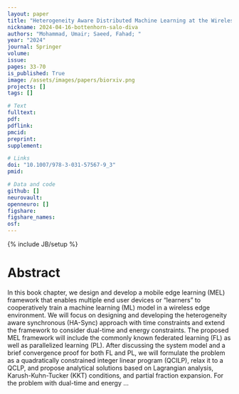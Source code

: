 ```yaml
---
layout: paper
title: "Heterogeneity Aware Distributed Machine Learning at the Wireless Edge for Health IoT Applications: An EEG Data Case Study"
nickname: 2024-04-16-bottenhorn-salo-diva
authors: "Mohammad, Umair; Saeed, Fahad; "
year: "2024"
journal: Springer
volume: 
issue:
pages: 33-70
is_published: True
image: /assets/images/papers/biorxiv.png
projects: []
tags: []

# Text
fulltext:
pdf:
pdflink:
pmcid:
preprint: 
supplement:

# Links
doi: "10.1007/978-3-031-57567-9_3"
pmid:

# Data and code
github: []
neurovault:
openneuro: []
figshare:
figshare_names:
osf:
---
```

{% include JB/setup %}

# Abstract

In this book chapter, we design and develop a mobile edge learning (MEL) framework that enables multiple end user devices or “learners” to cooperatively train a machine learning (ML) model in a wireless edge environment. We will focus on designing and developing the heterogeneity aware synchronous (HA-Sync) approach with time constraints and extend the framework to consider dual-time and energy constraints. The proposed MEL framework will include the commonly known federated learning (FL) as well as parallelized learning (PL). After discussing the system model and a brief convergence proof for both FL and PL, we will formulate the problem as a quadratically constrained integer linear program (QCILP), relax it to a QCLP, and propose analytical solutions based on Lagrangian analysis, Karush-Kuhn-Tucker (KKT) conditions, and partial fraction expansion. For the problem with dual-time and energy …
